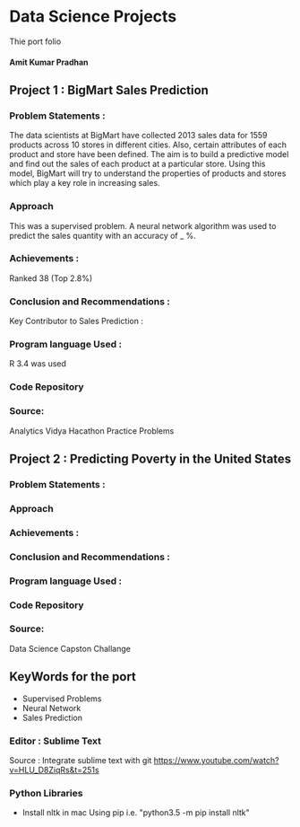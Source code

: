 
# Data Science Projects

Thie port folio 

#### Amit Kumar Pradhan

## Project 1 : BigMart Sales Prediction

  ### Problem Statements :
  The data scientists at BigMart have collected 2013 sales data for 1559 products across 10 stores in different cities. Also, certain attributes of each product and store have been defined. The aim is to build a predictive model and find out the sales of each product at a particular store.
  Using this model, BigMart will try to understand the properties of products and stores which play a key role in increasing sales.
  
  ### Approach 
  This was a supervised problem. A neural network algorithm was used to predict the sales quantity with an accuracy of _ %.
  
  ### Achievements : 
  Ranked 38 (Top 2.8%)  
  
  ### Conclusion and Recommendations :
  Key Contributor to Sales Prediction :
  
  ### Program language Used :
  R 3.4 was used
  
  ### Code Repository
  
  ### Source:
  Analytics Vidya Hacathon Practice Problems


## Project 2 : Predicting Poverty in the United States 

  ### Problem Statements :
  
  ### Approach 
    
  ### Achievements : 
  
  ### Conclusion and Recommendations :
  
  ### Program language Used :
  
  ### Code Repository
  
  ### Source:
  Data Science Capston Challange






## KeyWords for the port 
* Supervised Problems
* Neural Network
* Sales Prediction

### Editor : Sublime Text 

Source : Integrate sublime text with git 
https://www.youtube.com/watch?v=HLU_D8ZiqRs&t=251s

### Python Libraries
- Install nltk in mac
Using pip i.e. "python3.5 -m pip install nltk"
